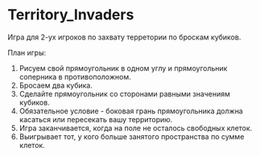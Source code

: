 # Territory_Invaders
Игра для 2-ух игроков по захвату терретории по броскам кубиков.

План игры:
1. Рисуем свой прямоугольник в одном углу и прямоугольник соперника в противоположном.
2. Бросаем два кубика.
3. Сделайте прямоугольник со сторонами равными значениям кубиков.
4. Обязательное условие - боковая грань прямоугольника должна касаться или пересекать вашу территорию.
6. Игра заканчивается, когда на поле не осталось свободных клеток.
7. Выигрывает тот, у кого больше занятого пространства по сумме клеток.
